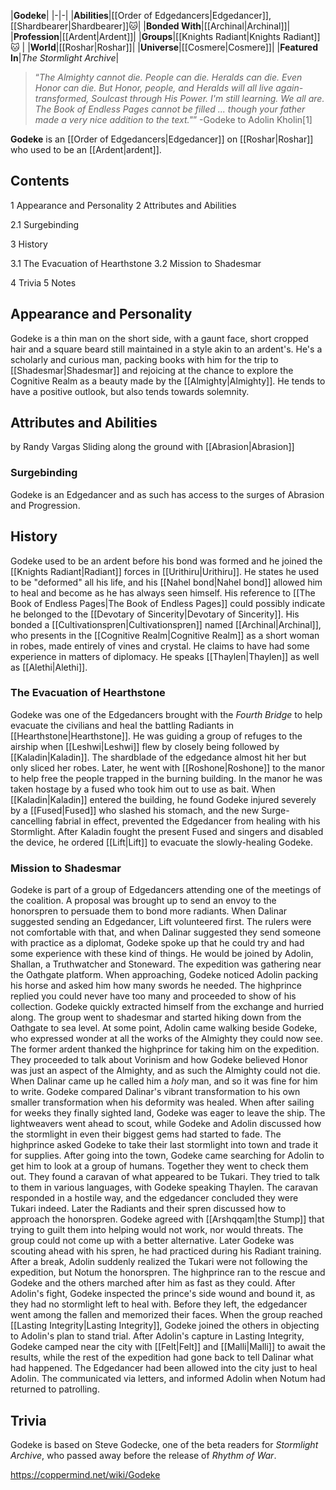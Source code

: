 |**Godeke**|
|-|-|
|**Abilities**|[[Order of Edgedancers\|Edgedancer]], [[Shardbearer\|Shardbearer]]🐱︎|
|**Bonded With**|[[Archinal\|Archinal]]|
|**Profession**|[[Ardent\|Ardent]]|
|**Groups**|[[Knights Radiant\|Knights Radiant]]🐱︎ |
|**World**|[[Roshar\|Roshar]]|
|**Universe**|[[Cosmere\|Cosmere]]|
|**Featured In**|*The Stormlight Archive*|

>“*The Almighty cannot die. People can die. Heralds can die. Even Honor can die. But Honor, people, and Heralds will all live again- transformed, Soulcast through His Power. I'm still learning. We all are. The Book of Endless Pages cannot be filled ... though your father made a very nice addition to the text."*”
\-Godeke to Adolin Kholin[1]


**Godeke** is an [[Order of Edgedancers\|Edgedancer]] on [[Roshar\|Roshar]] who used to be an [[Ardent\|ardent]].

## Contents

1 Appearance and Personality
2 Attributes and Abilities

2.1 Surgebinding


3 History

3.1 The Evacuation of Hearthstone
3.2 Mission to Shadesmar


4 Trivia
5 Notes


## Appearance and Personality
Godeke is a thin man on the short side, with a gaunt face, short cropped hair and a square beard still maintained in a style akin to an ardent's.
He's a scholarly and curious man, packing books with him for the trip to [[Shadesmar\|Shadesmar]] and rejoicing at the chance to explore the Cognitive Realm as a beauty made by the [[Almighty\|Almighty]]. He tends to have a positive outlook, but also tends towards solemnity.

## Attributes and Abilities
 by  Randy Vargas  Sliding along the ground with [[Abrasion\|Abrasion]]
### Surgebinding
Godeke is an Edgedancer and as such has access to the surges of Abrasion and Progression.

## History
Godeke used to be an ardent before his bond was formed and he joined the [[Knights Radiant\|Radiant]] forces in [[Urithiru\|Urithiru]]. He states he used to be "deformed" all his life, and his [[Nahel bond\|Nahel bond]] allowed him to heal and become as he has always seen himself. His reference to [[The Book of Endless Pages\|The Book of Endless Pages]] could possibly indicate he belonged to the [[Devotary of Sincerity\|Devotary of Sincerity]]. His bonded a [[Cultivationspren\|Cultivationspren]] named [[Archinal\|Archinal]], who presents in the [[Cognitive Realm\|Cognitive Realm]] as a short woman in robes, made entirely of vines and crystal. He claims to have had some experience in matters of diplomacy. He speaks [[Thaylen\|Thaylen]] as well as [[Alethi\|Alethi]].

### The Evacuation of Hearthstone
Godeke was one of the Edgedancers brought with the *Fourth Bridge* to help evacuate the civilians and heal the battling Radiants in [[Hearthstone\|Hearthstone]]. He was guiding a group of refuges to the airship when [[Leshwi\|Leshwi]] flew by closely being followed by [[Kaladin\|Kaladin]]. The shardblade of the edgedance almost hit her but only sliced her robes.
Later, he went with [[Roshone\|Roshone]] to the manor to help free the people trapped in the burning building. In the manor he was taken hostage by a fused who took him out to use as bait. When [[Kaladin\|Kaladin]] entered the building, he found Godeke injured severely by a [[Fused\|Fused]] who slashed his stomach, and the new Surge-cancelling fabrial in effect, prevented the Edgedancer from healing with his Stormlight. After Kaladin fought the present Fused and singers and disabled the device, he ordered [[Lift\|Lift]] to evacuate the slowly-healing Godeke.

### Mission to Shadesmar
Godeke is part of a group of Edgedancers attending one of the meetings of the coalition. A proposal was brought up to send an envoy to the honorspren to persuade them to bond more radiants. When Dalinar suggested sending an Edgedancer, Lift volunteered first. The rulers were not comfortable with that, and when Dalinar suggested they send someone with practice as a diplomat, Godeke spoke up that he could try and had some experience with these kind of things. He would be joined by Adolin, Shallan, a Truthwatcher and Stoneward.
The expedition was gathering near the Oathgate platform. When approaching, Godeke noticed Adolin packing his horse and asked him how many swords he needed. The highprince replied you could never have too many and proceeded to show of his collection. Godeke quickly extracted himself from the exchange and hurried along. The group went to shadesmar and started hiking down from the Oathgate to sea level. At some point, Adolin came walking beside Godeke, who expressed wonder at all the works of the Almighty they could now see. The former ardent thanked the highprince for taking him on the expedition. They proceeded to talk about Vorinism and how Godeke believed Honor was just an aspect of the Almighty, and as such the Almighty could not die. When Dalinar came up he called him a *holy* man, and so it was fine for him to write. Godeke compared Dalinar's vibrant transformation to his own smaller transformation when his deformity was healed.
When after sailing for weeks they finally sighted land, Godeke was eager to leave the ship. The lightweavers went ahead to scout, while Godeke and Adolin discussed how the stormlight in even their biggest gems had started to fade. The highprince asked Godeke to take their last stormlight into town and trade it for supplies. After going into the town, Godeke came searching for Adolin to get him to look at a group of humans. Together they went to check them out. They found a caravan of what appeared to be Tukari. They tried to talk to them in various languages, with Godeke speaking Thaylen. The caravan responded in a hostile way, and the edgedancer concluded they were Tukari indeed.
Later the Radiants and their spren discussed how to approach the honorspren. Godeke agreed with [[Arshqqam\|the Stump]] that trying to guilt them into helping would not work, nor would threats. The group could not come up with a better alternative. Later Godeke was scouting ahead with his spren, he had practiced during his Radiant training. After a break, Adolin suddenly realized the Tukari were not following the expedition, but Notum the honorspren. The highprince ran to the rescue and Godeke and the others marched after him as fast as they could. After Adolin's fight, Godeke inspected the prince's side wound and bound it, as they had no stormlight left to heal with. Before they left, the edgedancer went among the fallen and memorized their faces. When the group reached [[Lasting Integrity\|Lasting Integrity]], Godeke joined the others in objecting to Adolin's plan to stand trial.
After Adolin's capture in Lasting Integrity, Godeke camped near the city with [[Felt\|Felt]] and [[Malli\|Malli]] to await the results, while the rest of the expedition had gone back to tell Dalinar what had happened. The Edgedancer had been allowed into the city just to heal Adolin. The communicated via letters, and informed Adolin when Notum had returned to patrolling.

## Trivia
Godeke is based on Steve Godecke, one of the beta readers for *Stormlight Archive*, who passed away before the release of *Rhythm of War*.


https://coppermind.net/wiki/Godeke
